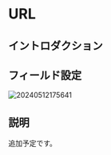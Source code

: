 # URL

## イントロダクション

## フィールド設定

![20240512175641](https://static-docs.nocobase.com/20240512175641.png)

## 説明

追加予定です。

